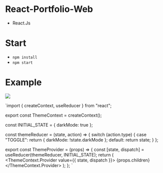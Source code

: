 # React-Portfolio-Web
- React.Js

# Start
- `npm install`
- `npm start`

# Example
![](https://cdn.discordapp.com/attachments/925063485556150292/943583080415899678/unknown.png)

`import { createContext, useReducer } from "react";

export const ThemeContext = createContext();

const INITIAL_STATE = { darkMode: true };

const themeReducer = (state, action) => {
  switch (action.type) {
    case "TOGGLE":
      return { darkMode: !state.darkMode };
    default:
      return state;
  }
};

export const ThemeProvider = (props) => {
  const [state, dispatch] = useReducer(themeReducer, INITIAL_STATE);
  return (
    <ThemeContext.Provider value={{ state, dispatch }}>
      {props.children}
    </ThemeContext.Provider>
  );
};
`
